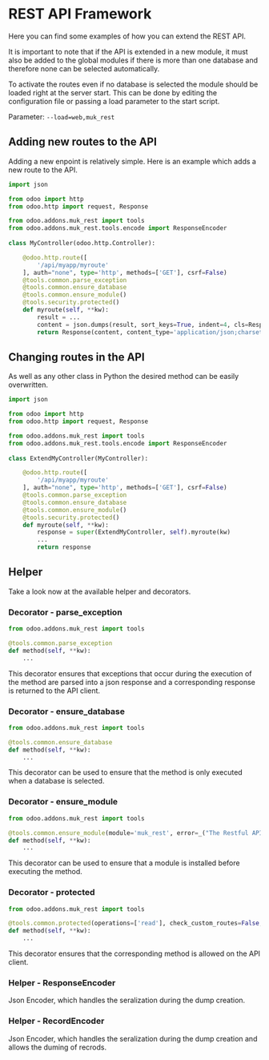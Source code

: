 # REST API Framework

Here you can find some examples of how you can extend the REST API.

It is important to note that if the API is extended in a new module, it must also be added to the global modules
if there is more than one database and therefore none can be selected automatically.

To activate the routes even if no database is selected the module should be loaded right at the server start. This
can be done by editing the configuration file or passing a load parameter to the start script.

Parameter: `--load=web,muk_rest`

## Adding new routes to the API

Adding a new enpoint is relatively simple. Here is an example which adds a new route to the API.

```python
import json

from odoo import http
from odoo.http import request, Response

from odoo.addons.muk_rest import tools
from odoo.addons.muk_rest.tools.encode import ResponseEncoder        
                
class MyController(odoo.http.Controller):

    @odoo.http.route([
        '/api/myapp/myroute'
    ], auth="none", type='http', methods=['GET'], csrf=False)
    @tools.common.parse_exception
    @tools.common.ensure_database
    @tools.common.ensure_module()
    @tools.security.protected()
    def myroute(self, **kw):
        result = ...
        content = json.dumps(result, sort_keys=True, indent=4, cls=ResponseEncoder)
        return Response(content, content_type='application/json;charset=utf-8', status=200)
```

## Changing routes in the API

As well as any other class in Python the desired method can be easily overwritten.

```python
import json

from odoo import http
from odoo.http import request, Response

from odoo.addons.muk_rest import tools
from odoo.addons.muk_rest.tools.encode import ResponseEncoder        
                
class ExtendMyController(MyController):

    @odoo.http.route([
        '/api/myapp/myroute'
    ], auth="none", type='http', methods=['GET'], csrf=False)
    @tools.common.parse_exception
    @tools.common.ensure_database
    @tools.common.ensure_module()
    @tools.security.protected()
    def myroute(self, **kw):
        response = super(ExtendMyController, self).myroute(kw)
        ...
        return response
```

## Helper

Take a look now at the available helper and decorators.

### Decorator - parse_exception

```python
from odoo.addons.muk_rest import tools

@tools.common.parse_exception
def method(self, **kw):
	...
```

This decorator ensures that exceptions that occur during the execution of the method are
parsed into a json response and a corresponding response is returned to the API client.

### Decorator - ensure_database

```python
from odoo.addons.muk_rest import tools

@tools.common.ensure_database
def method(self, **kw):
	...
```

This decorator can be used to ensure that the method is only executed when a database is selected.

### Decorator - ensure_module

```python
from odoo.addons.muk_rest import tools

@tools.common.ensure_module(module='muk_rest', error=_("The Restful API is not supported by this database."))
def method(self, **kw):
	...
```

This decorator can be used to ensure that a module is installed before executing the method.

### Decorator - protected

```python
from odoo.addons.muk_rest import tools

@tools.common.protected(operations=['read'], check_custom_routes=False, *args, **kwargs):
def method(self, **kw):
	...
```

This decorator ensures that the corresponding method is allowed on the API client.

### Helper - ResponseEncoder

Json Encoder, which handles the seralization during the dump creation.


### Helper - RecordEncoder

Json Encoder, which handles the seralization during the dump creation and allows the duming of recrods. 